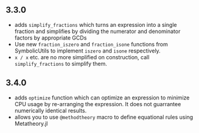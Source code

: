 ## 3.3.0

- adds `simplify_fractions` which turns an expression into a single fraction
  and simplifies by dividing the numerator and denominator factors by
  appropriate GCDs
- Use new `fraction_iszero` and `fraction_isone` functions from SymbolicUtils
  to implement `iszero` and `isone` respectively.
- `x / x` etc. are no more simplified on construction, call
  `simplify_fractions` to simplify them.

## 3.4.0

- adds `optimize` function which can optimize an expression to minimize CPU usage
  by re-arranging the expression. It does not guarrantee numerically identical results.
- allows you to use `@methodtheory` macro to define equational rules using Metatheory.jl
